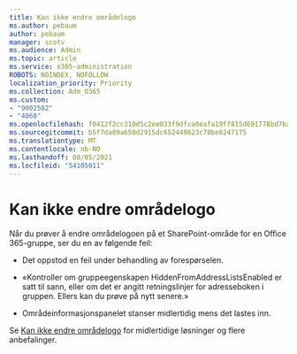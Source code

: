 ```yaml
---
title: Kan ikke endre områdelogo
ms.author: pebaum
author: pebaum
manager: scotv
ms.audience: Admin
ms.topic: article
ms.service: o365-administration
ROBOTS: NOINDEX, NOFOLLOW
localization_priority: Priority
ms.collection: Adm_O365
ms.custom:
- "9002502"
- "4868"
ms.openlocfilehash: f0412f2cc310d5c2ee033f9dfca0eafa19ff815d691778bd7ba6030e6c494bdd
ms.sourcegitcommit: b5f7da89a650d2915dc652449623c78be6247175
ms.translationtype: MT
ms.contentlocale: nb-NO
ms.lasthandoff: 08/05/2021
ms.locfileid: "54105011"
---
```

# <a name="unable-to-change-site-logo"></a>Kan ikke endre områdelogo

Når du prøver å endre områdelogoen på et SharePoint-område for en Office 365-gruppe, ser du en av følgende feil:

- Det oppstod en feil under behandling av forespørselen.

- «Kontroller om gruppeegenskapen HiddenFromAddressListsEnabled er satt til sann, eller om det er angitt retningslinjer for adresseboken i gruppen. Ellers kan du prøve på nytt senere.»

- Områdeinformasjonspanelet stanser midlertidig mens det lastes inn.

Se [Kan ikke endre områdelogo](https://docs.microsoft.com/sharepoint/troubleshoot/sites/error-when-changing-o365-site-logo) for midlertidige løsninger og flere anbefalinger.
